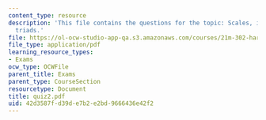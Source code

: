 ```yaml
---
content_type: resource
description: 'This file contains the questions for the topic: Scales, intervals, and
  triads.'
file: https://ol-ocw-studio-app-qa.s3.amazonaws.com/courses/21m-302-harmony-and-counterpoint-ii-spring-2005/42d3587fd39de7b2e2bd9666436e42f2_quiz2.pdf
file_type: application/pdf
learning_resource_types:
- Exams
ocw_type: OCWFile
parent_title: Exams
parent_type: CourseSection
resourcetype: Document
title: quiz2.pdf
uid: 42d3587f-d39d-e7b2-e2bd-9666436e42f2
---
```

